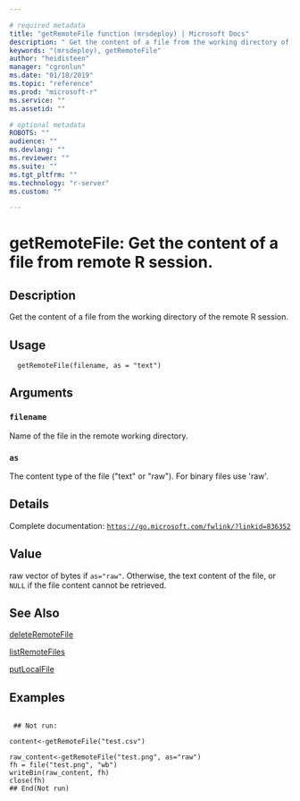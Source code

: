 ```yaml
--- 

# required metadata 
title: "getRemoteFile function (mrsdeploy) | Microsoft Docs" 
description: " Get the content of a file from the working directory of the remote R session. " 
keywords: "(mrsdeploy), getRemoteFile" 
author: "heidisteen" 
manager: "cgronlun" 
ms.date: "01/18/2019" 
ms.topic: "reference" 
ms.prod: "microsoft-r" 
ms.service: "" 
ms.assetid: "" 

# optional metadata 
ROBOTS: "" 
audience: "" 
ms.devlang: "" 
ms.reviewer: "" 
ms.suite: "" 
ms.tgt_pltfrm: "" 
ms.technology: "r-server" 
ms.custom: "" 

--- 
```





 # getRemoteFile: Get the content of a file from remote R session. 
 ## Description

Get the content of a file from the working directory of the remote R session.


 ## Usage

```   
  getRemoteFile(filename, as = "text")

```

 ## Arguments



 ### `filename`
 Name of the file in the remote working directory. 



 ### `as`
 The content type of the file ("text" or "raw").  For binary files use 'raw'. 



 ## Details

Complete documentation: [`https://go.microsoft.com/fwlink/?linkid=836352`](https://go.microsoft.com/fwlink/?linkid=836352)



 ## Value

raw vector of bytes if `as="raw"`. Otherwise, the text content of the file, 
or `NULL` if the file content cannot be retrieved.

 ## See Also

[deleteRemoteFile](deleteRemoteFile.md)

[listRemoteFiles](listRemoteFiles.md)

[putLocalFile](putLocalFile.md)

 ## Examples

 ```

  ## Not run:

content<-getRemoteFile("test.csv")

raw_content<-getRemoteFile("test.png", as="raw")
fh = file("test.png", "wb")
writeBin(raw_content, fh)
close(fh)
 ## End(Not run) 
```


